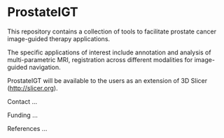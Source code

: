 # ProstateIGT

This repository contains a collection of tools to facilitate prostate cancer image-guided therapy applications. 

The specific applications of interest include annotation and analysis of multi-parametric MRI, registration across different modalities for image-guided navigation.

ProstateIGT will be available to the users as an extension of 3D Slicer (http://slicer.org).

Contact ...

Funding ...

References ...
